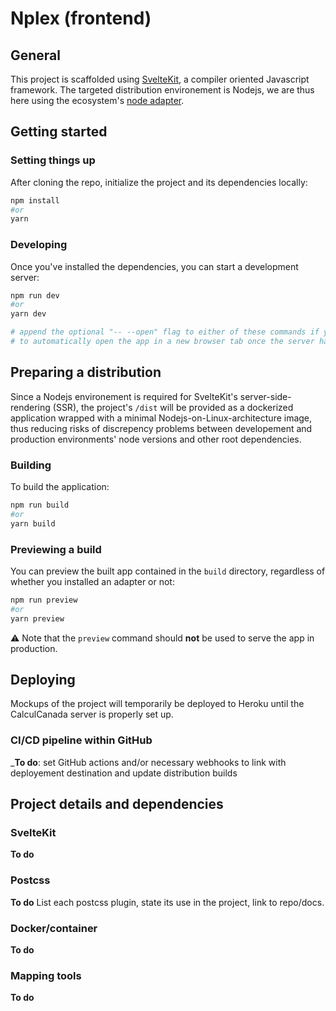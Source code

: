 # Nplex (frontend)

## General

This project is scaffolded using [SvelteKit](https://kit.svelte.dev/), a compiler oriented Javascript framework. The targeted distribution environement is Nodejs, we are thus here using the ecosystem's [node adapter](https://kit.svelte.dev/docs#adapters).

## Getting started

### Setting things up

After cloning the repo, initialize the project and its dependencies locally:

```bash
npm install
#or
yarn
```

### Developing

Once you've installed the dependencies, you can start a development server:

```bash
npm run dev
#or
yarn dev

# append the optional "-- --open" flag to either of these commands if you want
# to automatically open the app in a new browser tab once the server has started
```

## Preparing a distribution

Since a Nodejs environement is required for SvelteKit's server-side-rendering (SSR), the project's `/dist` will be provided as a dockerized application wrapped with a minimal Nodejs-on-Linux-architecture image, thus reducing risks of discrepency problems between developement and production environments' node versions and other root dependencies.

### Building

To build the application:

```bash
npm run build
#or
yarn build
```

### Previewing a build

You can preview the built app contained in the `build` directory, regardless of whether you installed an adapter or not:

```bash
npm run preview
#or
yarn preview
```

:warning: Note that the `preview` command should **not** be used to serve the app in production.

## Deploying

Mockups of the project will temporarily be deployed to Heroku until the CalculCanada server is properly set up.

### CI/CD pipeline within GitHub

_**To do**: set GitHub actions and/or necessary webhooks to link with deployement destination and update distribution builds

## Project details and dependencies

### SvelteKit

**To do**

### Postcss

**To do**
List each postcss plugin, state its use in the project, link to repo/docs.

### Docker/container

**To do**

### Mapping tools

**To do**